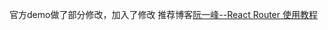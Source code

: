 官方demo做了部分修改，加入了修改
推荐博客[阮一峰--React Router 使用教程](http://www.ruanyifeng.com/blog/2016/05/react_router.html?utm_source=tool.lu)
